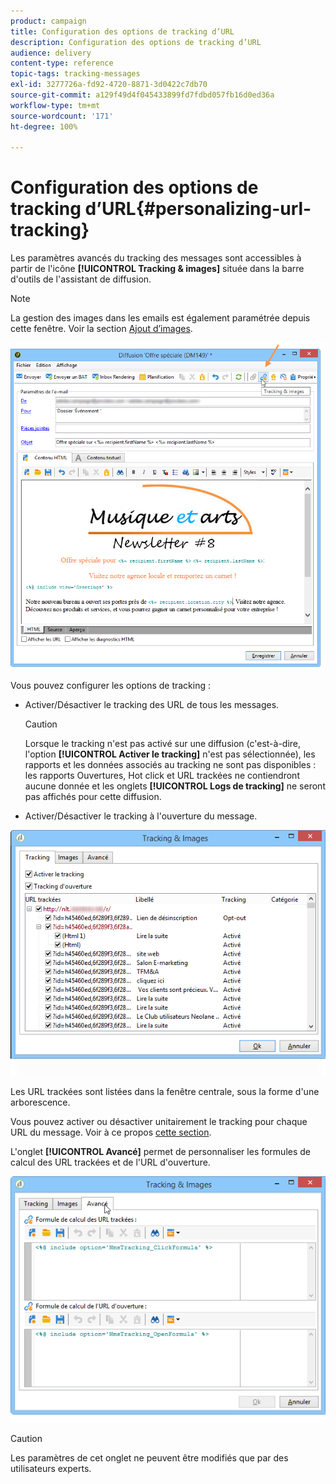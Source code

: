 ```yaml
---
product: campaign
title: Configuration des options de tracking d’URL
description: Configuration des options de tracking d’URL
audience: delivery
content-type: reference
topic-tags: tracking-messages
exl-id: 3277726a-fd92-4720-8871-3d0422c7db70
source-git-commit: a129f49d4f045433899fd7fdbd057fb16d0ed36a
workflow-type: tm+mt
source-wordcount: '171'
ht-degree: 100%

---
```


# Configuration des options de tracking d’URL{#personalizing-url-tracking}

Les paramètres avancés du tracking des messages sont accessibles à partir de l&#39;icône **[!UICONTROL Tracking &amp; images]** située dans la barre d&#39;outils de l&#39;assistant de diffusion.

>[!NOTE]
>
>La gestion des images dans les emails est également paramétrée depuis cette fenêtre. Voir la section [Ajout d’images](defining-the-email-content.md#adding-images).

![](assets/s_ncs_user_email_del_tracking_ico.png)

Vous pouvez configurer les options de tracking :

* Activer/Désactiver le tracking des URL de tous les messages.

   >[!CAUTION]
   >
   >Lorsque le tracking n&#39;est pas activé sur une diffusion (c&#39;est-à-dire, l&#39;option **[!UICONTROL Activer le tracking]** n&#39;est pas sélectionnée), les rapports et les données associés au tracking ne sont pas disponibles : les rapports Ouvertures, Hot click et URL trackées ne contiendront aucune donnée et les onglets **[!UICONTROL Logs de tracking]** ne seront pas affichés pour cette diffusion.

* Activer/Désactiver le tracking à l&#39;ouverture du message.

![](assets/s_ncs_user_email_del_tracking_param.png)

Les URL trackées sont listées dans la fenêtre centrale, sous la forme d&#39;une arborescence.

Vous pouvez activer ou désactiver unitairement le tracking pour chaque URL du message. Voir à ce propos [cette section](how-to-configure-tracked-links.md).

L&#39;onglet **[!UICONTROL Avancé]** permet de personnaliser les formules de calcul des URL trackées et de l&#39;URL d&#39;ouverture.

![](assets/s_ncs_user_email_del_tracking_param_adv.png)

>[!CAUTION]
>
>Les paramètres de cet onglet ne peuvent être modifiés que par des utilisateurs experts.
